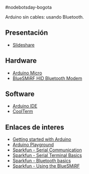 #nodebotsday-bogota

Arduino sin cables: usando Bluetooth.

## Presentación
- [Slideshare](http://www.slideshare.net/JorgeZaccaro/nodebots-day-bogotajs)  

## Hardware
- [Arduino Micro](http://arduino.cc/en/Main/arduinoBoardMicro)  
- [BlueSMiRF HID Bluetooth Modem](https://www.sparkfun.com/products/10938)  

## Software
- [Arduino IDE](http://arduino.cc/en/Main/Software)
- [CoolTerm](https://learn.sparkfun.com/tutorials/terminal-basics/coolterm-windows-mac-linux)  

## Enlaces de interes
- [Getting started with Arduino](http://arduino.cc/en/Guide/HomePage)  
- [Arduino Playground](http://playground.arduino.cc/)  
- [Sparkfun - Serial Communication](https://learn.sparkfun.com/tutorials/serial-communication)  
- [Sparkfun - Serial Terminal Basics](https://learn.sparkfun.com/tutorials/terminal-basics/serial-terminal-overview-)  
- [Sparkfun - Bluetooth basics](https://learn.sparkfun.com/tutorials/bluetooth-basics)  
- [Sparkfun - Using the BlueSMiRF](https://learn.sparkfun.com/tutorials/using-the-bluesmirf/introduction)  

